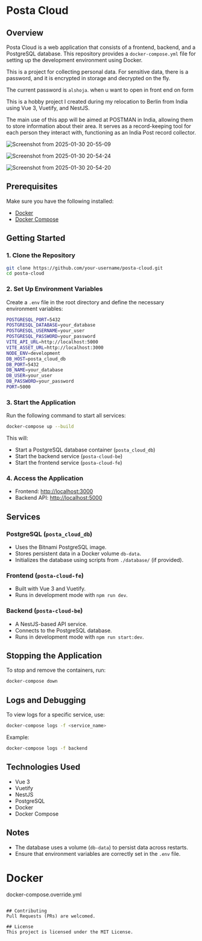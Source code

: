 # Posta Cloud
## Overview
Posta Cloud is a web application that consists of a frontend, backend, and a PostgreSQL database. This repository provides a `docker-compose.yml` file for setting up the development environment using Docker.

This is a project for collecting personal data. For sensitive data, there is a password, and it is encrypted in storage and decrypted on the fly.

The current password is `alshoja`. when u want to open in front end on form 

This is a hobby project I created during my relocation to Berlin from India using Vue 3, Vuetify, and NestJS.

The main use of this app will be aimed at POSTMAN in India, allowing them to store information about their area. It serves as a record-keeping tool for each person they interact with, functioning as an India Post record collector.

![Screenshot from 2025-01-30 20-55-09](https://github.com/user-attachments/assets/6df7fc33-0d4c-4753-a637-4a1124997674)

![Screenshot from 2025-01-30 20-54-24](https://github.com/user-attachments/assets/46d8a67a-ff77-4cfc-b7a9-2c0ac4fe2a8a)

![Screenshot from 2025-01-30 20-54-20](https://github.com/user-attachments/assets/deff9a56-4c98-4587-aa53-6a934794eb20)



## Prerequisites
Make sure you have the following installed:
- [Docker](https://www.docker.com/get-started)
- [Docker Compose](https://docs.docker.com/compose/install/)

## Getting Started

### 1. Clone the Repository
```sh
git clone https://github.com/your-username/posta-cloud.git
cd posta-cloud
```

### 2. Set Up Environment Variables
Create a `.env` file in the root directory and define the necessary environment variables:
```sh
POSTGRESQL_PORT=5432
POSTGRESQL_DATABASE=your_database
POSTGRESQL_USERNAME=your_user
POSTGRESQL_PASSWORD=your_password
VITE_API_URL=http://localhost:5000
VITE_ASSET_URL=http://localhost:3000
NODE_ENV=development
DB_HOST=posta_cloud_db
DB_PORT=5432
DB_NAME=your_database
DB_USER=your_user
DB_PASSWORD=your_password
PORT=5000
```

### 3. Start the Application
Run the following command to start all services:
```sh
docker-compose up --build
```
This will:
- Start a PostgreSQL database container (`posta_cloud_db`)
- Start the backend service (`posta-cloud-be`)
- Start the frontend service (`posta-cloud-fe`)

### 4. Access the Application
- Frontend: [http://localhost:3000](http://localhost:3000)
- Backend API: [http://localhost:5000](http://localhost:5000)

## Services
### PostgreSQL (`posta_cloud_db`)
- Uses the Bitnami PostgreSQL image.
- Stores persistent data in a Docker volume `db-data`.
- Initializes the database using scripts from `./database/` (if provided).

### Frontend (`posta-cloud-fe`)
- Built with Vue 3 and Vuetify.
- Runs in development mode with `npm run dev`.

### Backend (`posta-cloud-be`)
- A NestJS-based API service.
- Connects to the PostgreSQL database.
- Runs in development mode with `npm run start:dev`.

## Stopping the Application
To stop and remove the containers, run:
```sh
docker-compose down
```

## Logs and Debugging
To view logs for a specific service, use:
```sh
docker-compose logs -f <service_name>
```
Example:
```sh
docker-compose logs -f backend
```

## Technologies Used
- Vue 3
- Vuetify
- NestJS
- PostgreSQL
- Docker
- Docker Compose

## Notes
- The database uses a volume (`db-data`) to persist data across restarts.
- Ensure that environment variables are correctly set in the `.env` file.


# Docker
docker-compose.override.yml
```

## Contributing
Pull Requests (PRs) are welcomed.

## License
This project is licensed under the MIT License.

